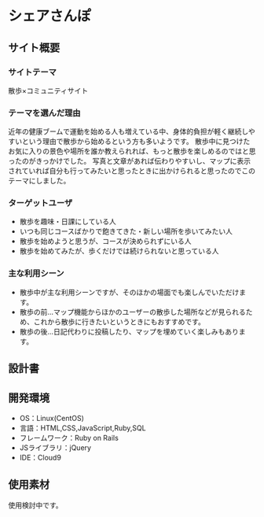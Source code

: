 # シェアさんぽ

## サイト概要

### サイトテーマ
散歩×コミュニティサイト

### テーマを選んだ理由
近年の健康ブームで運動を始める人も増えている中、身体的負担が軽く継続しやすいという理由で散歩から始めるという方も多いようです。
散歩中に見つけたお気に入りの景色や場所を誰か教えられれば、もっと散歩を楽しめるのではと思ったのがきっかけでした。
写真と文章があれば伝わりやすいし、マップに表示されていれば自分も行ってみたいと思ったときに出かけられると思ったのでこのテーマにしました。

### ターゲットユーザ
* 散歩を趣味・日課にしている人
* いつも同じコースばかりで飽きてきた・新しい場所を歩いてみたい人
* 散歩を始めようと思うが、コースが決められずにいる人
* 散歩を始めてみたが、歩くだけでは続けられないと思っている人

### 主な利用シーン
* 散歩中が主な利用シーンですが、そのほかの場面でも楽しんでいただけます。
* 散歩の前…マップ機能からほかのユーザーの散歩した場所などが見られるため、これから散歩に行きたいというときにもおすすめです。
* 散歩の後…日記代わりに投稿したり、マップを埋めていく楽しみもあります。

## 設計書


## 開発環境
- OS：Linux(CentOS)
- 言語：HTML,CSS,JavaScript,Ruby,SQL
- フレームワーク：Ruby on Rails
- JSライブラリ：jQuery
- IDE：Cloud9

## 使用素材
使用検討中です。